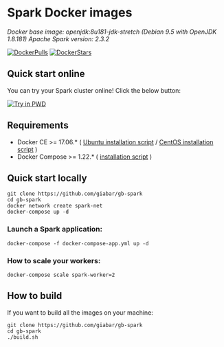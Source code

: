 # Spark Docker images
_Docker base image: openjdk:8u181-jdk-stretch (Debian 9.5 with OpenJDK 1.8.181)_
_Apache Spark version: 2.3.2_

[![DockerPulls](https://img.shields.io/docker/pulls/giabar/gb-spark.svg)](https://registry.hub.docker.com/u/giabar/gb-spark/)
[![DockerStars](https://img.shields.io/docker/stars/giabar/gb-spark.svg)](https://registry.hub.docker.com/u/giabar/gb-spark/)

## Quick start online

You can try your Spark cluster online! Click the below button:

[![Try in PWD](https://raw.githubusercontent.com/play-with-docker/stacks/master/assets/images/button.png)](https://labs.play-with-docker.com/?stack=https://raw.githubusercontent.com/giabar/gb-spark/master/docker-compose-pwd.yml)


## Requirements

* Docker CE >= 17.06.* ( [Ubuntu installation script](https://gist.github.com/giabar/9c04cea19746c036ba5d9357eb47751a) / [CentOS installation script](https://gist.github.com/giabar/ac77abc295c0fb8ddcd646533207fe80) )
* Docker Compose >= 1.22.* ( [installation script](https://gist.github.com/giabar/f966aaecd84cbbce363214065c90ae0b) )


## Quick start locally
```
git clone https://github.com/giabar/gb-spark
cd gb-spark
docker network create spark-net
docker-compose up -d
```

### Launch a Spark application:
```
docker-compose -f docker-compose-app.yml up -d
```

### How to scale your workers:
```
docker-compose scale spark-worker=2
```


## How to build

If you want to build all the images on your machine:
```
git clone https://github.com/giabar/gb-spark
cd gb-spark
./build.sh
```
